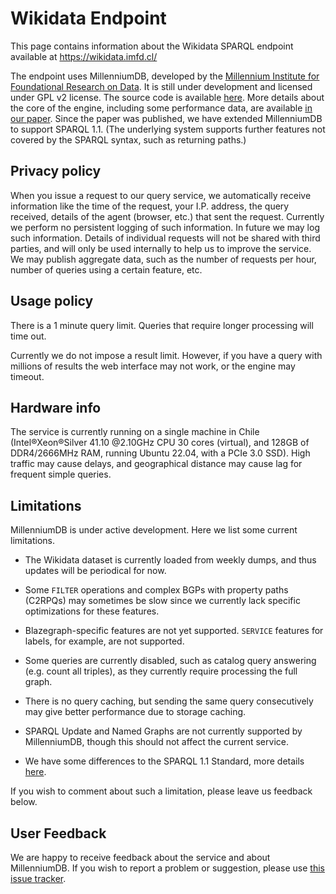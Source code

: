 # Wikidata Endpoint

This page contains information about the Wikidata SPARQL endpoint available at
https://wikidata.imfd.cl/

The endpoint uses MillenniumDB, developed by the [Millennium Institute for Foundational Research on Data](https://imfd.cl/en/). It is still under development and licensed under GPL v2 license.
The source code is available [here](https://github.com/MillenniumDB/MillenniumDB). More details about the core of the engine, including some performance data, are available [in our paper](https://direct.mit.edu/dint/article/5/3/560/117375/MillenniumDB-An-Open-Source-Graph-Database-System). Since the paper was published, we have extended MillenniumDB to support SPARQL 1.1. (The underlying system supports further features not covered by the SPARQL syntax, such as returning paths.)

## Privacy policy

When you issue a request to our query service, we automatically receive
information like the time of the request, your I.P. address, the query
received, details of the agent (browser, etc.) that sent the request.
Currently we perform no persistent logging of such information. In
future we may log such information. Details of individual requests 
will not be shared with third parties, and will only be used internally 
to help us to improve the service. We may publish aggregate data, such as
the number of requests per hour, number of queries using a certain feature,
etc.

## Usage policy

There is a 1 minute query limit. Queries that require longer processing will time out.

Currently we do not impose a result limit. However, if you have a query with millions of results the web interface may not work, or the engine may timeout.

## Hardware info

The service is currently running on a single machine in Chile
(Intel®Xeon®Silver 41.10 @2.10GHz CPU 30 cores (virtual), and 128GB of
DDR4/2666MHz RAM, running Ubuntu 22.04, with a PCIe 3.0 SSD). High
traffic may cause delays, and geographical distance may cause lag for
frequent simple queries.

## Limitations

MillenniumDB is under active development. Here we list some current limitations.

- The Wikidata dataset is currently loaded from weekly dumps, and thus updates
will be periodical for now.

- Some `FILTER` operations and complex BGPs with property paths (C2RPQs) may sometimes be slow
since we currently lack specific optimizations for these features.

- Blazegraph-specific features are not yet supported. `SERVICE` features
for labels, for example, are not supported.

- Some queries are currently disabled, such as catalog query answering
(e.g. count all triples), as they currently require processing the full
graph.

- There is no query caching, but sending the same query consecutively may give better performance due to storage caching.

- SPARQL Update and Named Graphs are not currently supported by
MillenniumDB, though this should not affect the current service.

- We have some differences to the SPARQL 1.1 Standard, more details [here](https://github.com/MillenniumDB/MillenniumDB/blob/main/doc/sparql/sparql_deviations.md).

If you wish to comment about such a limitation, please leave us feedback below.

## User Feedback

We are happy to receive feedback about the service and about MillenniumDB. If you wish to report a problem or suggestion, please use [this issue tracker](https://github.com/MillenniumDB/wikidata-endpoint/issues).
